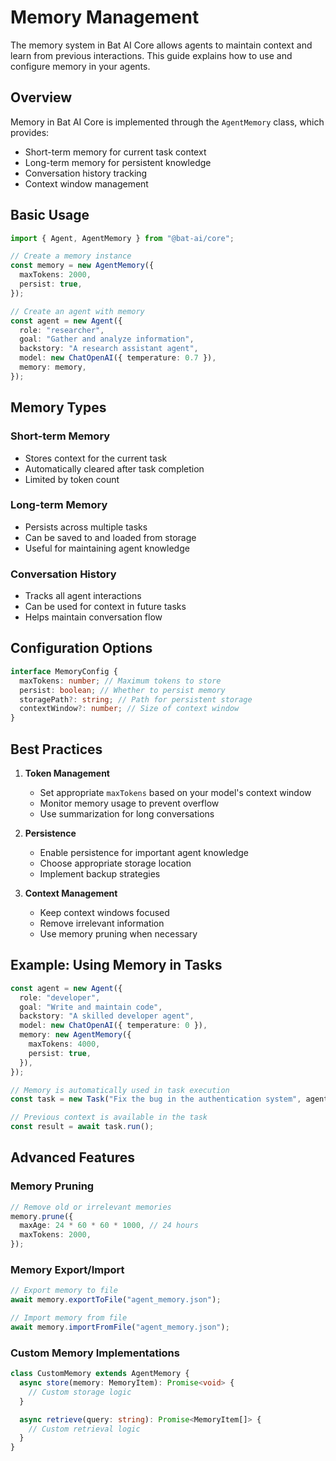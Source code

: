 # Memory Management

The memory system in Bat AI Core allows agents to maintain context and learn from previous interactions. This guide explains how to use and configure memory in your agents.

## Overview

Memory in Bat AI Core is implemented through the `AgentMemory` class, which provides:

- Short-term memory for current task context
- Long-term memory for persistent knowledge
- Conversation history tracking
- Context window management

## Basic Usage

```typescript
import { Agent, AgentMemory } from "@bat-ai/core";

// Create a memory instance
const memory = new AgentMemory({
  maxTokens: 2000,
  persist: true,
});

// Create an agent with memory
const agent = new Agent({
  role: "researcher",
  goal: "Gather and analyze information",
  backstory: "A research assistant agent",
  model: new ChatOpenAI({ temperature: 0.7 }),
  memory: memory,
});
```

## Memory Types

### Short-term Memory

- Stores context for the current task
- Automatically cleared after task completion
- Limited by token count

### Long-term Memory

- Persists across multiple tasks
- Can be saved to and loaded from storage
- Useful for maintaining agent knowledge

### Conversation History

- Tracks all agent interactions
- Can be used for context in future tasks
- Helps maintain conversation flow

## Configuration Options

```typescript
interface MemoryConfig {
  maxTokens: number; // Maximum tokens to store
  persist: boolean; // Whether to persist memory
  storagePath?: string; // Path for persistent storage
  contextWindow?: number; // Size of context window
}
```

## Best Practices

1. **Token Management**

   - Set appropriate `maxTokens` based on your model's context window
   - Monitor memory usage to prevent overflow
   - Use summarization for long conversations

2. **Persistence**

   - Enable persistence for important agent knowledge
   - Choose appropriate storage location
   - Implement backup strategies

3. **Context Management**
   - Keep context windows focused
   - Remove irrelevant information
   - Use memory pruning when necessary

## Example: Using Memory in Tasks

```typescript
const agent = new Agent({
  role: "developer",
  goal: "Write and maintain code",
  backstory: "A skilled developer agent",
  model: new ChatOpenAI({ temperature: 0 }),
  memory: new AgentMemory({
    maxTokens: 4000,
    persist: true,
  }),
});

// Memory is automatically used in task execution
const task = new Task("Fix the bug in the authentication system", agent);

// Previous context is available in the task
const result = await task.run();
```

## Advanced Features

### Memory Pruning

```typescript
// Remove old or irrelevant memories
memory.prune({
  maxAge: 24 * 60 * 60 * 1000, // 24 hours
  maxTokens: 2000,
});
```

### Memory Export/Import

```typescript
// Export memory to file
await memory.exportToFile("agent_memory.json");

// Import memory from file
await memory.importFromFile("agent_memory.json");
```

### Custom Memory Implementations

```typescript
class CustomMemory extends AgentMemory {
  async store(memory: MemoryItem): Promise<void> {
    // Custom storage logic
  }

  async retrieve(query: string): Promise<MemoryItem[]> {
    // Custom retrieval logic
  }
}
```
